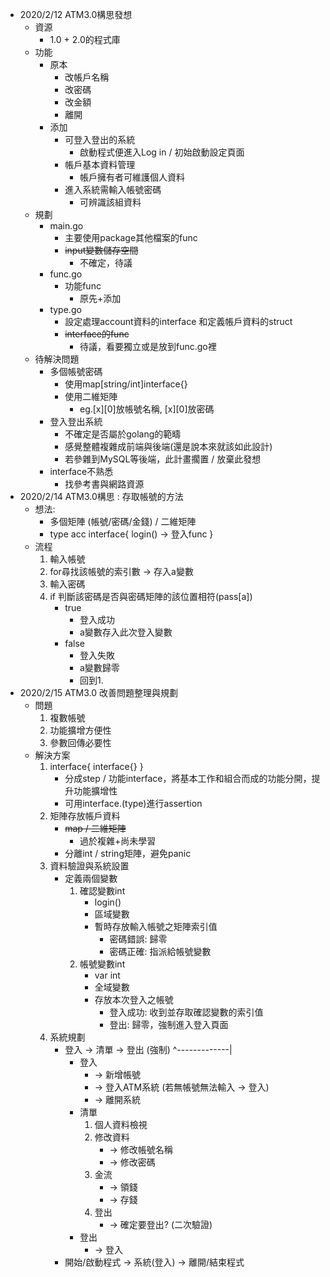 * 2020/2/12 ATM3.0構思發想
    * 資源
        * 1.0 + 2.0的程式庫
    * 功能
        * 原本
            * 改帳戶名稱
            * 改密碼
            * 改金額
            * 離開
        * 添加
            * 可登入登出的系統
                * 啟動程式便進入Log in / 初始啟動設定頁面
            * 帳戶基本資料管理
                * 帳戶擁有者可維護個人資料
            * 進入系統需輸入帳號密碼
                * 可辨識該組資料
    * 規劃
        * main.go
            * 主要使用package其他檔案的func
            * ~~input變數儲存空間~~
                * 不確定，待議
        * func.go
            * 功能func
                * 原先+添加
        * type.go
            * 設定處理account資料的interface 和定義帳戶資料的struct
            * ~~interface的func~~
                * 待議，看要獨立或是放到func.go裡
    * 待解決問題
        * 多個帳號密碼
            * 使用map[string/int]interface{}
            * 使用二維矩陣
                * eg.[x][0]放帳號名稱, [x][0]放密碼
        * 登入登出系統
            * 不確定是否屬於golang的範疇
            * 感覺整體複雜成前端與後端(還是說本來就該如此設計)
            * 若參雜到MySQL等後端，此計畫擱置 / 放棄此發想
        * interface不熟悉
            * 找參考書與網路資源
* 2020/2/14 ATM3.0構思 : 存取帳號的方法
    * 想法:
        * 多個矩陣 (帳號/密碼/金錢) / 二維矩陣
        * type acc interface{
            login() -> 登入func
        }
    * 流程
        1. 輸入帳號
        2. for尋找該帳號的索引數 -> 存入a變數
        3. 輸入密碼
        4. if 判斷該密碼是否與密碼矩陣的該位置相符(pass[a])
            * true
                * 登入成功
                * a變數存入此次登入變數
            * false
                * 登入失敗
                * a變數歸零
                * 回到1.
* 2020/2/15 ATM3.0 改善問題整理與規劃
    * 問題
        1. 複數帳號
        2. 功能擴增方便性
        3. 參數回傳必要性
    * 解決方案
        1. interface{
            interface{}
            }
            * 分成step / 功能interface，將基本工作和組合而成的功能分開，提升功能擴增性
            * 可用interface.(type)進行assertion
        2. 矩陣存放帳戶資料
            * ~~map / 二維矩陣~~
                * 過於複雜+尚未學習
            * 分離int / string矩陣，避免panic
        3. 資料驗證與系統設置
            * 定義兩個變數
                1. 確認變數int
                    * login()
                    * 區域變數
                    * 暫時存放輸入帳號之矩陣索引值
                        * 密碼錯誤: 歸零
                        * 密碼正確: 指派給帳號變數
                2. 帳號變數int
                    * var int
                    * 全域變數
                    * 存放本次登入之帳號
                        * 登入成功: 收到並存取確認變數的索引值
                        * 登出: 歸零，強制進入登入頁面
        4. 系統規劃
            * 登入 -> 清單 -> 登出  (強制)
                ^-------------|
                * 登入
                    * -> 新增帳號
                    * -> 登入ATM系統 (若無帳號無法輸入 -> 登入)
                    * -> 離開系統
                * 清單
                    1. 個人資料檢視
                    2. 修改資料
                        * -> 修改帳號名稱
                        * -> 修改密碼
                    3. 金流
                        * -> 領錢
                        * -> 存錢
                    4. 登出
                        * -> 確定要登出? (二次驗證)
                * 登出
                    * -> 登入
            * 開始/啟動程式 -> 系統(登入) -> 離開/結束程式